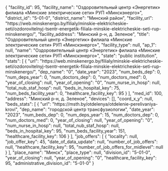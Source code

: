 {
    "facility_id": 95,
    "facility_name": "Оздоровительный центр «Энергетик» филиала «Минские электрические сети» РУП «Минскэнерго»",
    "district_id": "5-01-0",
    "district_name": "Минский район",
    "facility_url": "https:\/\/web.minskenergo.by\/filialy\/minskie-elektricheskie-seti\/ozdorovitelnyj-tsentr-energetik-filiala-minskie-elektricheskie-seti-rup-minskenergo\/",
    "facility_address": "Минский р-н, д. Зеленое",
    "title": "Оздоровительный центр «Энергетик» филиала «Минские электрические сети» РУП «Минскэнерго»",
    "facility_type": null,
    "ap_1": null,
    "name": "Оздоровительный центр «Энергетик» филиала «Минские электрические сети» РУП «Минскэнерго»",
    "state": "public institution",
    "stats": [
        {
            "url": "https:\/\/web.minskenergo.by\/filialy\/minskie-elektricheskie-seti\/ozdorovitelnyj-tsentr-energetik-filiala-minskie-elektricheskie-seti-rup-minskenergo\/",
            "dep_name": "0",
            "date_year": "2023",
            "num_beds_dep": 0,
            "num_deps_year": 0,
            "num_doctors_dep": 0,
            "num_doctors_med": 0,
            "year_of_closing": null,
            "year_of_opening": "0",
            "num_nurse_in_hosp": null,
            "total_nub_staf_hosp": null,
            "beds_in_hospital_key": 75,
            "num_beds_facility_year": 0,
            "healthcare_facility_key": 95
        }
    ],
    "med_id": 100,
    "address": "Минский р-н, д. Зеленое",
    "devices": [],
    "coord_x_y": null,
    "beds_stats": [
        {
            "url": "https:\/\/msth.by\/otdelenya\/otdelenie-perelivaniya-krovi",
            "dep_name": "городской центр трансфузиологии",
            "date_year": "2023",
            "num_beds_dep": 0,
            "num_deps_year": 15,
            "num_doctors_dep": 0,
            "num_doctors_med": 0,
            "year_of_closing": null,
            "year_of_opening": "0",
            "num_nurse_in_hosp": null,
            "total_nub_staf_hosp": null,
            "beds_in_hospital_key": 95,
            "num_beds_facility_year": 151,
            "healthcare_facility_key": 106
        }
    ],
    "job_offers": [
        {
            "locality": null,
            "job_offer_key": 45,
            "date_of_data_update": null,
            "number_of_job_offers": null,
            "healthcare_facility_key": 95,
            "number_of_job_offers_for_midlevel": null
        }
    ],
    "place_name": "Минск",
    "place_type": null,
    "division_id": "5-01-0",
    "year_of_closing": null,
    "year_of_opening": "0",
    "healthcare_facility_key": 95,
    "administrative_division_id": "5-01-0"
}
